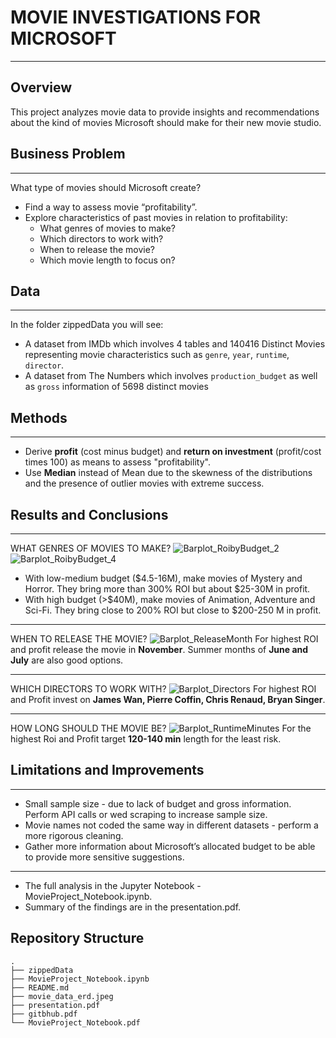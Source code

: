 # MOVIE INVESTIGATIONS FOR MICROSOFT
***
## Overview
This project analyzes movie data to provide insights and recommendations about the kind of movies Microsoft should make for their new movie studio.

## Business Problem
***
What type of movies should Microsoft create?

 * Find a way to assess movie “profitability”.
 * Explore characteristics of past movies in relation to profitability: 
     - What genres of movies to make?
     - Which directors to work with?
     - When to release the movie?
     - Which movie length to focus on?

## Data
***
In the folder zippedData you will see:
* A dataset from IMDb which involves 4 tables and 140416 Distinct Movies representing movie characteristics such as `genre`, `year`, `runtime`, `director`.
* A dataset from The Numbers which involves `production_budget` as well as `gross` information of 5698 distinct movies

## Methods
*** 
* Derive **profit** (cost minus budget) and **return on investment** (profit/cost times 100) as means to assess "profitability". 
* Use **Median** instead of Mean due to the skewness of the distributions and the presence of outlier movies with extreme success.

## Results and Conclusions
***
WHAT GENRES OF MOVIES TO MAKE?
![Barplot_RoibyBudget_2](https://user-images.githubusercontent.com/61121277/167764190-3d3c98ea-467d-4f43-af94-1fe03a88f232.png)
![Barplot_RoibyBudget_4](https://user-images.githubusercontent.com/61121277/167764199-a1bfa278-e86c-43ba-ad83-46d8816ec952.png)
* With low-medium budget ($4.5-16M), make movies of Mystery and Horror. They bring more than 300% ROI but about $25-30M in profit.
* With high budget (>$40M), make movies of Animation, Adventure and Sci-Fi. They bring close to 200% ROI but close to $200-250 M in profit.

***
WHEN TO RELEASE THE MOVIE?
![Barplot_ReleaseMonth](https://user-images.githubusercontent.com/61121277/167883905-08beae55-d26d-4bd2-b65f-a32693c1779b.png)
For highest ROI and profit release the movie in **November**. Summer months of **June and July** are also good options. 

***
WHICH DIRECTORS TO WORK WITH?
![Barplot_Directors](https://user-images.githubusercontent.com/61121277/167884337-7af1c31c-3f86-4302-a8ff-86ae26c860b7.png)
For highest ROI and Profit invest on **James Wan, Pierre Coffin, Chris Renaud, Bryan Singer**.

***
HOW LONG SHOULD THE MOVIE BE?
![Barplot_RuntimeMinutes](https://user-images.githubusercontent.com/61121277/167764816-28cd66d8-e0bc-43f1-a5bf-7a8b38f56ce7.png)
For the highest Roi and Profit target **120-140 min** length for the least risk.

## Limitations and Improvements
***
* Small sample size - due to lack of budget and gross information. Perform API calls or wed scraping to increase sample size. 
* Movie names not coded the same way in different datasets - perform a more rigorous cleaning.
* Gather more information about Microsoft’s allocated budget to be able to provide more sensitive suggestions.

***
* The full analysis in the Jupyter Notebook - MovieProject_Notebook.ipynb. 
* Summary of the findings are in the presentation.pdf. 

## Repository Structure
    .
    ├── zippedData
    ├── MovieProject_Notebook.ipynb                        
    ├── README.md                    
    ├── movie_data_erd.jpeg                 
    ├── presentation.pdf                
    ├── gitbhub.pdf
    └── MovieProject_Notebook.pdf

